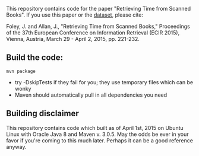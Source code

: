 This repository contains code for the paper "Retrieving Time from Scanned Books". If you use this paper or the [dataset](http://people.cs.umass.edu/~jfoley/datasets.html), please cite:

Foley, J. and Allan, J., "Retrieving Time from Scanned Books," Proceedings of the 37th European Conference on Information Retrieval (ECIR 2015), Vienna, Austria, March 29 - April 2, 2015, pp. 221-232.

## Build the code:

    mvn package 

- try -DskipTests if they fail for you; they use temporary files which can be wonky
- Maven should automatically pull in all dependencies you need

## Building disclaimer ##
This repository contains code which built as of April 1st, 2015 on Ubuntu Linux with Oracle Java 8 and Maven v. 3.0.5. May the odds be ever in your favor if you're coming to this much later. Perhaps it can be a good reference anyway.

